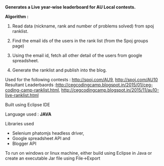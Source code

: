<b>Generates a Live year-wise leaderboard for AU Local contests.</b>

<b>Algorithm :</b>

1) Read data (nickname, rank and number of problems solved) from spoj ranklist.

2) Find the email ids of the users in the rank list (from the Spoj groups page)

3) Using the email id, fetch all other detail of the users from google spreadsheet.

4) Generate the ranklist and publish into the blog.

Used for the following contests : http://spoj.com/AU9, http://spoj.com/AU10
Resultant Leaderbaords :http://cegcodingcamp.blogspot.in/2015/01/ceg-coding-camp-ranklist.html, http://cegcodingcamp.blogspot.in/2015/11/au10-live-ranklist.html

Built using Eclipse IDE

Language used : <b>JAVA</b>

Libraries used

* Selenium phatomjs headless driver,
* Google spreadsheet API and
* Blogger API

To run on windows or linux machine, either build using Eclipse in Java or create an executable Jar file using File->Export
